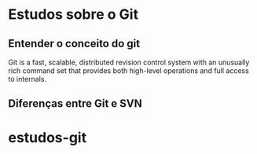 # Estudos sobre o Git


## Entender o conceito do git
Git is a fast, scalable, distributed revision control system with an unusually rich command set that provides both high-level operations and full access to internals.

## Diferenças entre Git e SVN
# estudos-git
